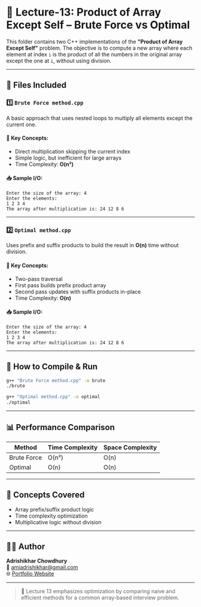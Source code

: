 # 🔄 Lecture-13: Product of Array Except Self – Brute Force vs Optimal

This folder contains two C++ implementations of the **"Product of Array Except Self"** problem. The objective is to compute a new array where each element at index `i` is the product of all the numbers in the original array except the one at `i`, without using division.

---

## 📂 Files Included

### 1️⃣ `Brute Force method.cpp`
A basic approach that uses nested loops to multiply all elements except the current one.

#### 🔹 Key Concepts:
- Direct multiplication skipping the current index
- Simple logic, but inefficient for large arrays
- Time Complexity: **O(n²)**

#### 📥 Sample I/O:
```
Enter the size of the array: 4
Enter the elements:
1 2 3 4
The array after multiplication is: 24 12 8 6
```

---

### 2️⃣ `Optimal method.cpp`
Uses prefix and suffix products to build the result in **O(n)** time without division.

#### 🔹 Key Concepts:
- Two-pass traversal
- First pass builds prefix product array
- Second pass updates with suffix products in-place
- Time Complexity: **O(n)**

#### 📥 Sample I/O:
```
Enter the size of the array: 4
Enter the elements:
1 2 3 4
The array after multiplication is: 24 12 8 6
```

---

## 🚀 How to Compile & Run

```bash
g++ "Brute Force method.cpp" -o brute
./brute

g++ "Optimal method.cpp" -o optimal
./optimal
```

---

## 📊 Performance Comparison

| Method        | Time Complexity | Space Complexity |
|---------------|-----------------|------------------|
| Brute Force   | O(n²)           | O(n)             |
| Optimal       | O(n)            | O(n)             |

---

## 🧠 Concepts Covered

- Array prefix/suffix product logic
- Time complexity optimization
- Multiplicative logic without division

---

## 👨‍💻 Author

**Adrishikhar Chowdhury**  
📧 amiadrishikhar@gmail.com  
🌐 [Portfolio Website](https://adrishikharchowdhury.glitch.me)

---

> 🧮 Lecture 13 emphasizes optimization by comparing naive and efficient methods for a common array-based interview problem.